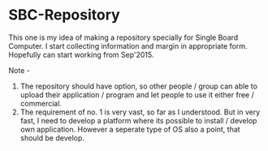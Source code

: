 # SBC-Repository
This one is my idea of making a repository specially for Single Board Computer.
I start collecting information and margin in appropriate form. Hopefully can start working from Sep'2015.

Note - 
1. The repository should have option, so other people / group can able to upload their application / program and let people to use it either free / commercial.
2. The requirement of no. 1 is very vast, so far as I understood. But in very fast, I need to develop a platform where its possible to install / develop own application. However a seperate type of OS also a point, that should be develop.

